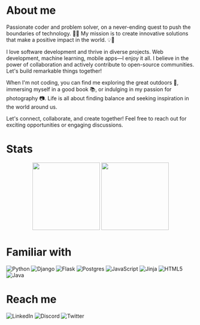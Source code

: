 # About me

Passionate coder and problem solver, on a never-ending quest to push the boundaries of technology. 🚀✨ My mission is to create innovative solutions that make a positive impact in the world. 💡💪

I love software development and thrive in diverse projects. Web development, machine learning, mobile apps—I enjoy it all. I believe in the power of collaboration and actively contribute to open-source communities. Let's build remarkable things together!

When I'm not coding, you can find me exploring the great outdoors 🌲, immersing myself in a good book 📚, or indulging in my passion for photography 📷. Life is all about finding balance and seeking inspiration in the world around us.

Let's connect, collaborate, and create together! Feel free to reach out for exciting opportunities or engaging discussions.

# Stats
<div align="center">
<img height="180em" src="https://github-readme-stats.vercel.app/api?username=gshuvam&show_icons=true&theme=radical" />
<img height="180em" src="https://github-readme-stats.vercel.app/api/top-langs/?username=gshuvam&layout=compact&theme=radical" /> 
</div>

# Familiar with

![Python](https://img.shields.io/badge/python-3670A0?style=for-the-badge&logo=python&logoColor=ffdd54)
![Django](https://img.shields.io/badge/django-%23092E20.svg?style=for-the-badge&logo=django&logoColor=white)
![Flask](https://img.shields.io/badge/flask-%23000.svg?style=for-the-badge&logo=flask&logoColor=white)
![Postgres](https://img.shields.io/badge/postgres-%23316192.svg?style=for-the-badge&logo=postgresql&logoColor=white)
![JavaScript](https://img.shields.io/badge/javascript-%23323330.svg?style=for-the-badge&logo=javascript&logoColor=%23F7DF1E)
![Jinja](https://img.shields.io/badge/jinja-white.svg?style=for-the-badge&logo=jinja&logoColor=black)
![HTML5](https://img.shields.io/badge/html5-%23E34F26.svg?style=for-the-badge&logo=html5&logoColor=white)
![Java](https://img.shields.io/badge/java-%23ED8B00.svg?style=for-the-badge&logo=java&logoColor=white)


# Reach me 
![LinkedIn](https://img.shields.io/badge/linkedin-%230077B5.svg?style=for-the-badge&logo=linkedin&logoColor=white)
![Discord](https://img.shields.io/badge/Discord-%237289DA.svg?style=for-the-badge&logo=discord&logoColor=white)
![Twitter](https://img.shields.io/badge/Twitter-%231DA1F2.svg?style=for-the-badge&logo=Twitter&logoColor=white)

